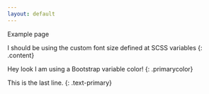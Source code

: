 ```yaml
---
layout: default
---
```


Example page


I should be using the custom font size defined at SCSS variables
{: .content}

Hey look I am using a Bootstrap variable color!
{: .primarycolor}

This is the last line.
{: .text-primary}
